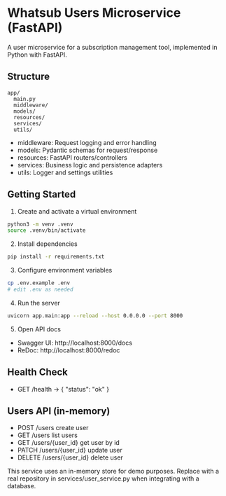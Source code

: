 # Whatsub Users Microservice (FastAPI)

A user microservice for a subscription management tool, implemented in Python with FastAPI.

## Structure

```
app/
  main.py
  middleware/
  models/
  resources/
  services/
  utils/
```

- middleware: Request logging and error handling
- models: Pydantic schemas for request/response
- resources: FastAPI routers/controllers
- services: Business logic and persistence adapters
- utils: Logger and settings utilities

## Getting Started

1. Create and activate a virtual environment

```bash
python3 -m venv .venv
source .venv/bin/activate
```

2. Install dependencies

```bash
pip install -r requirements.txt
```

3. Configure environment variables

```bash
cp .env.example .env
# edit .env as needed
```

4. Run the server

```bash
uvicorn app.main:app --reload --host 0.0.0.0 --port 8000
```

5. Open API docs

- Swagger UI: http://localhost:8000/docs
- ReDoc: http://localhost:8000/redoc

## Health Check

- GET /health → { "status": "ok" }

## Users API (in-memory)

- POST /users create user
- GET /users list users
- GET /users/{user_id} get user by id
- PATCH /users/{user_id} update user
- DELETE /users/{user_id} delete user

This service uses an in-memory store for demo purposes. Replace with a real repository in services/user_service.py when integrating with a database.
